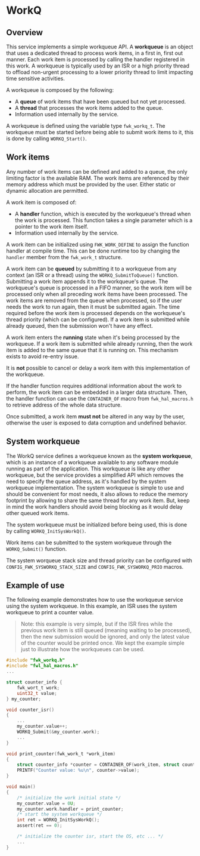 # WorkQ

## Overview

This service implements a simple workqueue API. A **workqueue** is an object that uses a dedicated thread to process
work items, in a first in, first out manner. Each work item is processed by calling the handler registered in this work.
A workqueue is typically used by an ISR or a high priority thread to offload non-urgent processing to a lower priority
thread to limit impacting time sensitive activities.

A workqueue is composed by the following:
* A **queue** of work items that have been queued but not yet processed.
* A **thread** that processes the work items added to the queue.
* Information used internally by the service.

A workqueue is defined using the variable type `fwk_workq_t`. The workqueue must be started before being able to submit
work items to it, this is done by calling `WORKQ_Start()`.

## Work items

Any number of work items can be defined and added to a queue, the only limiting factor is the available RAM.
The work items are referenced by their memory address which must be provided by the user. Either static or dynamic
allocation are permitted.

A work item is composed of:
* A **handler** function, which is executed by the workqueue's thread when the work is processed. This function takes
a single parameter which is a pointer to the work item itself.
* Information used internally by the service.

A work item can be initialized using `FWK_WORK_DEFINE` to assign the function handler at compile time.
This can be done runtime too by changing the `handler` member from the `fwk_work_t` structure.

A work item can be **queued** by submitting it to a workqueue from any context (an ISR or a thread) using the
`WORKQ_SubmitToQueue()` function. Submitting a work item appends it to the workqueue's queue. The workqueue's queue is
processed in a FIFO manner, so the work item will be processed only when all preceding work items have been processed.
The work items are removed from the queue when processed, so if the user needs the work to run again, then it must be
submitted again. The time required before the work item is processed depends on the workqueue's thread priority
(which can be configured). If a work item is submitted while already queued, then the submission won't have any effect.

A work item enters the **running** state when it's being processed by the workqueue. If a work item is submitted while
already running, then the work item is added to the same queue that it is running on. This mechanism exists to avoid
re-entry issue.

It is **not** possible to cancel or delay a work item with this implementation of the workqueue.

If the handler function requires additional information about the work to perform, the work item can be embedded in a
larger data structure. Then, the handler function can use the `CONTAINER_OF` macro from `fwk_hal_macros.h` to retrieve
address of the whole data structure.

Once submitted, a work item **must not** be altered in any way by the user, otherwise the user is exposed to data
corruption and undefined behavior.

## System workqueue

The WorkQ service defines a workqueue known as the **system workqueue**, which is an instance of a workqueue available
to any software module running as part of the application. This workqueue is like any other workqueue, but the service
provides a simplified API which removes the need to specify the queue address, as it's handled by the system workqueue
implementation. The system workqueue is simple to use and should be convenient for most needs, it also allows to reduce
the memory footprint by allowing to share the same thread for any work item. But, keep in mind the work handlers should
avoid being blocking as it would delay other queued work items.

The system workqueue must be initialized before being used, this is done by calling `WORKQ_InitSysWorkQ()`.

Work items can be submitted to the system workqueue through the `WORKQ_Submit()` function.

The system worqueue stack size and thread priority can be configured with `CONFIG_FWK_SYSWORKQ_STACK_SIZE` and
`CONFIG_FWK_SYSWORKQ_PRIO` macros.

## Example of use

The following example demonstrates how to use the workqueue service using the system workqueue. In this example, an ISR
uses the system workqueue to print a counter value.

>Note: this example is very simple, but if the ISR fires while the previous work item is still queued
> (meaning waiting to be processed), then the new submission would be ignored, and only the latest value of the counter
> would be printed once. We kept the example simple just to illustrate how the workqueues can be used.

```C
#include "fwk_workq.h"
#include "fwl_hal_macros.h"
...

struct counter_info {
    fwk_wort_t work;
    uint32_t value;
} my_counter;

void counter_isr()
{
    ...
    my_counter.value++;
    WORKQ_Submit(&my_counter.work);
    ...
}

void print_counter(fwk_work_t *work_item)
{
    struct counter_info *counter = CONTAINER_OF(work_item, struct counter_info, work);
    PRINTF("Counter value: %u\n", counter->value);
}

void main()
{
    /* initialize the work initial state */
    my_counter.value = 0U;
    my_counter.work.handler = print_counter;
    /* start the system workqueue */
    int ret = WORKQ_InitSysWorkQ();
    assert(ret == 0);

    /* initialize the counter isr, start the OS, etc ... */
    ...
}
```
